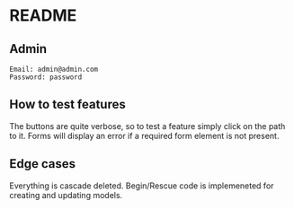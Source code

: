 # README

## Admin

```
Email: admin@admin.com
Password: password
```

## How to test features

The buttons are quite verbose, so to test a feature simply click on the path to it.
Forms will display an error if a required form element is not present. 

## Edge cases

Everything is cascade deleted.
Begin/Rescue code is implemeneted for creating and updating models.